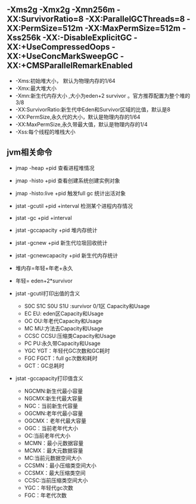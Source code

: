 ## -Xms2g -Xmx2g -Xmn256m -XX:SurvivorRatio=8 -XX:ParallelGCThreads=8 -XX:PermSize=512m -XX:MaxPermSize=512m -Xss256k -XX:-DisableExplicitGC -XX:+UseCompressedOops -XX:+UseConcMarkSweepGC -XX:+CMSParallelRemarkEnabled
-  -Xms:初始堆大小， 默认为物理内存的1/64
-  -Xmx:最大堆大小
-  -Xmn:新生代内存大小 ,大小为eden+2 survivor 。官方推荐配置为整个堆的3/8
-  -XX:SurvivorRatio:新生代中Eden和Survivor区域的比值，默认是8
-  -XX:PermSize,永久代的大小，默认是物理内存的1/64
-  -XX:MaxPermSize,永久带最大值，默认是物理内存的1/4
-  -Xss:每个线程的堆栈大小

## jvm相关命令
- jmap -heap +pid 查看进程堆情况
- jmap -histo +pid 查看创建系统创建实例对象
- jmap -histo:live +pid 触发full gc 统计出活对象
- jstat -gcutil +pid +interval 检测某个进程内存情况 
- jstat -gc +pid +interval 
- jstat -gccapacity +pid 堆内存统计
- jstat -gcnew +pid 新生代垃圾回收统计
- jstat -gcnewcapacity +pid 新生代内存统计


- 堆内存=年轻+年老+永久
- 年轻= eden+2*survivor

- jstat -gcutil打印出值的含义
    - S0C S1C S0U S1U :survivor 0/1区 Capacity和Usage
    - EC EU: eden区Capacity和Usage
    - OC OU:年老代Capacity和Usage
    - MC MU:方法去Capacity和Usage
    - CCSC CCSU:压缩类Capacity和Usage
    - PC PU:永久带Capacity和Usage
    - YGC YGT：年轻代GC次数和GC耗时
    - FGC FGCT：full gc次数和耗时
    - GCT：GC总耗时
    
- jstat -gccapacity打印值含义

    - NGCMN:新生代最小容量
    - NGCMX:新生代最大容量
    - NGC：当前新生代容量
    - OGCMN:老年代最小容量
    - OGCMX：老年代最大容量
    - OGC：当前老年代大小
    - OC:当前老年代大小
    - MCMN：最小元数据容量
    - MCMX：最大元数据容量
    - MC:当前元数据空间大小
    - CCSMN：最小压缩类空间大小
    - CCSMX：最大压缩类空间
    - CCSC:当前压缩类空间大小
    - YGC：年轻代gc次数
    - FGC：年老代次数
